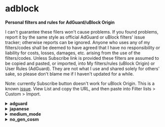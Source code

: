 # adblock

<strong>Personal filters and rules for AdGuard/uBlock Origin</strong>

I can't guarantee these filers won't cause problems. If you found problems, report it by the same style as official AdGuard or uBlock filters' issue tracker; otherwise reports can be ignored. Anyone who uses any of my filters/codes shall be deemed to have agreed that I have no responsibility or liability for costs, losses, damages, etc. arising from the use of the filters/codes. Unless Subscribe link is provided these filters are assumed to be copied and pasted, or imported, into My filters/rules (uBlock Origin) or User Rules (AdGuard). They are not what I use and shared solely for others' sake, so please don't blame me if I haven't updated for a while.

Note: currently Subscribe button doesn't work for uBlock Origin. This is a known [issue](https://github.com/uBlockOrigin/uBlock-issues/issues/763). View List and copy the URL, and then paste into Filter lists > Custom > Import.

<details>
<summary><strong>adguard</strong></summary>

<strong>Do NOT check the "Trusted" box if you subscribe these!</strong>
Because not needed. Trusted filters can inject javascript into pages and thus can potentially be risky. Of course I'm not going to do anything nasty with any of my filters, but imagine what if my Github account was hacked. I'd like to encourage a basic security practice.

### AdGuard Social media Plus (adguard-social-plus.txt)

[AdGuard Social media filter](https://kb.adguard.com/en/general/adguard-ad-filters#social) tends to rely too much on cosmetic filters IMHO. This filter consists of network filters only and complements Social media filter. Particularly useful on browser extensions and contents blocker, not as much on other AdGuard platforms where it can remove contents specified by cosmetic filters.
- `||connect.facebook.net^*/sdk.js`
- `||platform.twitter.com/widgets.js`
- `||static.evernote.com^$third-party`

are commented out as some people will need them. Those who are sure don't need them can add them to User Rules without the initial `!`.

Exclusion:
- Follow buttons & comment widgets - they can be useful to some people and often Social media filter doesn't block them.

<a href="https://subscribe.adblockplus.org?location=https%3A%2F%2Fraw.githubusercontent.com%2FYuki2718%2Fadblock%2Fmaster%2Fadguard%2Fadguard-social-plus.txt&amp;title=AdGuard%20Social%20media%20Plus">Subscribe</a> [View List](https://raw.githubusercontent.com/Yuki2718/adblock/master/adguard/adguard-social-plus.txt)

### AdGuard Tracking Protection Plus (adguard-tracking-plus.txt)

[AdGuard Tracking Protection filter](https://kb.adguard.com/en/general/adguard-ad-filters#privacy) is probably the least false-positive prone anti-tracking list; however, it comes with its own cost of less coverage which this filter aims to complement. Some of bug reports are commented out but you can add them to User Rules without the initial `!`.

Inclusion criteria:
- Didn't and less likely to cause false-positive
- Useful to English user
- Useful to default-deny script settings such as uBlock Origin medium mode

Exclusion:
- Trackers covered by Simplified domain names filter or Firefox tracking protection
- Trackers blocked by uBlock Origin medium mode with /medium_mode/ublock-dynamic-rules.txt minus EasyPrivacy & Peter Lowe

Acknowledgement: some of its rules are taken from [EasyPrivacy](https://easylist.to/) after I confirmed they 1) are actually in use, 2) are not covered by AdGuard Tracking Protection filter, and 3) apparently haven't caused false positives on my regular browsing.

<a href="https://subscribe.adblockplus.org?location=https%3A%2F%2Fraw.githubusercontent.com%2FYuki2718%2Fadblock%2Fmaster%2Fadguard%2Fadguard-tracking-plus.txt&amp;title=AdGuard%20Tracking%20Protection%20Plus">Subscribe</a> [View List](https://raw.githubusercontent.com/Yuki2718/adblock/master/adguard/adguard-tracking-plus.txt)

</details>

<details>
<summary><strong>japanese</strong></summary>

### blog-parts-adult.txt

Removes ranking buttons on adult sites. See below.

### blog-parts.txt

This removes blog parts and ranking buttons on Japanese websites.

Exclusion:
- Potentially useful parts or buttons
- Buttons for simple search sites without ranking function
- Buttons on adult sites except for some common ones (see above)

### Sable filters 2 (sable-filters2.txt)

Inspired by [Sable filters](http://meetingwords.com/RK2njtyC7k), this removes cookie consents. Main targets are Japanese sites and other high-traffic sites many Japanese people may visit. False-positive prone rules won't be added (e.g. cookielaw.org).

<a href="https://subscribe.adblockplus.org?location=https%3A%2F%2Fraw.githubusercontent.com%2FYuki2718%2Fadblock%2Fmaster%2Fjapanese%2Fsabre-filters2.txt&amp;title=Sabre%20filters%202">Subscribe</a> [View List](https://raw.githubusercontent.com/Yuki2718/adblock/master/japanese/sabre-filters2.txt)

</details>

<details>
<summary><strong>medium_mode</strong></summary>

### ublock-anti-whitelist.txt

This is to counter unnecessary or too generic whitelists which were not addressed or won't be addressed by the maintainer. Only for advanced user as it can cause problems.

### ublock-dynamic-rules-mob.txt

See below, it's a mobile version of ublock-dynamic-rules.txt.

### ublock-dynamic-rules.txt

Whitelists for medium mode of uBlock Origin dedicated for English user. The purpose is to help those non-techie, yet security-conscious, people to use the mode. Payment services and mobile sites are out-of-scope. In addition, following rules are included:

- `* localhost * block`
- `file-scheme * 1p-script block`
- `file-scheme * inline-script block`

Q: Why X is nooped, it's bad!
A: See the purpose, this list is built to make as few breakage as possible for as many English user. This doesn't mean it should be used 'as is' - still each user should train their rules. Even with lax rules medium mode is much better than easy mode in terms of blocking.

### ublock-static-rules.txt

WordPress plugins have been security nightmare and are usually implemented in first-party resource that bypasses medium mode. Although it's impossible to block thousands of these plugins without breaking too many sites, blocking those unwanted plugins won't be a bad idea<sup>1</sup>. While popular social and annoyances filters block many of them, they come with tons of unnecessary rules<sup>2</sup> and also occasionally cause false-positive. For these reasons I've settled down to AdGuard Social media filter which is relatively small in size and rarely breaks pages; however, it only blocks minimal set of the plugins. This list includes 1) rules for the plugins not on Social media filter or other default filter lists, 2) rules almost equivalent to Noscript's Application Boundaries Enforcer, and 3) a regex rule focused only on the latest survey scam campaign.

Exclusion:
- rules that caused or can cause false-positive
- rarely seen plugins such that used by less than 100 sites according to themesinfo.com or plugins used only on specific websites
- CSS-only plugins; those generic rules can have performance impact, though negligible, so I guess blocking CSS-only plugins does not pay enough.

Click on the Raw button of the page and copy & paste the code to your uBlock Origin's My filters pane.

[1]: It doesn't make sense if the site was fully compromised, but still protects you from malwarized plugins and some vulnerabilities.

[2]: Unnecessary network rules if you use medium mode and tons of cosmetic rules; cosmetic rule has no security, privacy, or performance value.
</details>

<details>
<summary><strong>no_gen_cosm</strong></summary>

### Placeholder Hider with no generic hiding for mobile (phhider-nogen-mob.txt)

See below, it's a mobile version of phhider-nogen.txt. Rules covered by AdGuard Mobile ads filter won't be added.

<a href="https://subscribe.adblockplus.org?location=https%3A%2F%2Fraw.githubusercontent.com%2FYuki2718%2Fadblock%2Fmaster%2Fno_gen_cosm%2Fphhider-nogen-mob.txt&amp;title=Placeholder%20Hider%20with%20no%20generic%20hiding%20for%20mobile">Subscribe</a> [View List](https://raw.githubusercontent.com/Yuki2718/adblock/master/no_gen_cosm/phhider-nogen-mob.txt)
  
### Placeholder Hider with no generic hiding (phhider-nogen.txt)

`Ignore generic cosmetic filters` is recommended if you want better performance without sacrificing security or privacy. However, you'll notice ugly layout of many websites once you enabled this option<sup>1</sup>. This filter mitigates this on English sites by removing placeholders left as a result of disabling generic cosmetic filters. Useful to those who replaced EasyList with its "without element hiding" version for even better performance too. The name is inspired by [Placeholder Buster](https://github.com/NanoAdblockerLab/NanoContrib) but the list is independent and can be used together. I also highly recommend you to add AdGuard Base in uBlock Origin's stack lists not only because it includes many specific cosmetic rules but also many potential problems by my rules are already addressed by the list. This would probably be the first public list utilizing [specific generic filter](https://github.com/gorhill/uBlock/wiki/Static-filter-syntax#specific-generic).

Exclusion:
- Small place holder (e.g. *##.ad-space or *##.ad-area hides placeholders on various WordPress sites but won't be added for the reason.)
- Placeholders covered by AdGuard Base List

<a href="https://subscribe.adblockplus.org?location=https%3A%2F%2Fraw.githubusercontent.com%2FYuki2718%2Fadblock%2Fmaster%2Fno_gen_cosm%2Fphhider-nogen.txt&amp;title=Placeholder%20Hider%20with%20no%20generic%20hiding">Subscribe</a> [View List](https://raw.githubusercontent.com/Yuki2718/adblock/master/no_gen_cosm/phhider-nogen.txt)

[1]: Another side effect is any filter list that heavily depend on generic cosmetic filters don't work well. An example of such list is Fanboy Annoyances List.
</details>
